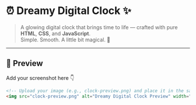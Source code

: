 # ⏰ Dreamy Digital Clock ✨

> A glowing digital clock that brings time to life — crafted with pure **HTML**, **CSS**, and **JavaScript**.  
> Simple. Smooth. A little bit magical. 🌸

---

## 🌈 Preview

Add your screenshot here 👇  

```html
<!-- Upload your image (e.g., clock-preview.png) and place it in the same folder -->
<img src="clock-preview.png" alt="Dreamy Digital Clock Preview" width="600">
